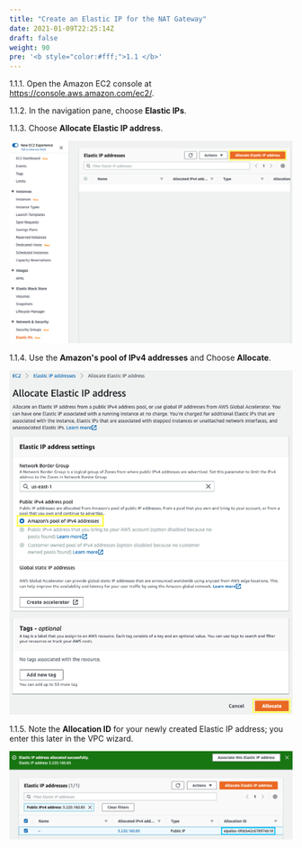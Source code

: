 ```yaml
---
title: "Create an Elastic IP for the NAT Gateway"
date: 2021-01-09T22:25:14Z
draft: false
weight: 90
pre: '<b style="color:#fff;">1.1 </b>'
---
```

1.1.1\. Open the Amazon EC2 console at https://console.aws.amazon.com/ec2/.

1.1.2\. In the navigation pane, choose **Elastic IPs**.

1.1.3\. Choose **Allocate Elastic IP address**.

![EC2 Elastic IP](images/ec2-eip.png)

1.1.4\. Use the **Amazon's pool of IPv4 addresses** and Choose **Allocate**.

![EC2 Elastic IP](images/ec2-eip-allocate.png)

1.1.5\. Note the **Allocation ID** for your newly created Elastic IP address; you enter this later in the VPC wizard.

![EC2 Elastic IP](images/ec2-my-ip.png)